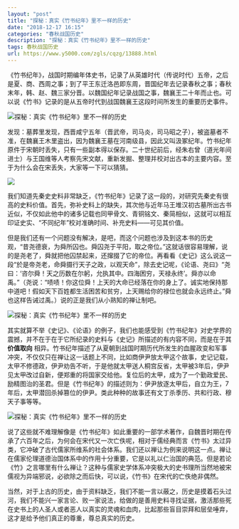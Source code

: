 ```yaml
---
layout: "post"
title: "探秘：真实《竹书纪年》里不一样的历史"
date: "2018-12-17 16:15"
categories: "春秋战国历史"
description: "探秘：真实《竹书纪年》里不一样的历史"
tags: 春秋战国历史
url: https://www.y5000.com/zgls/cqzg/13888.html
---
```






《竹书纪年》，战国时期编年体史书，记录了从英雄时代（传说时代）五帝，之后是夏、商、西周之事；到了平王东迁洛邑即东周，晋国纪年去记录春秋之事；春秋末年，韩、赵、魏三家分晋。以魏国纪年记录战国之事，魏襄王二十年而止也。可以说《竹书》记录的是从五帝时代到战国魏襄王这段时间所发生的重要历史事件。

![探秘：真实《竹书纪年》里不一样的历史](/uploads/allimg/170217/6-1F21G0122G39.JPG)

发现：墓葬里发现，西晋咸宁五年（晋武帝，司马炎，司马昭之子），被盗墓者不准，在魏襄王木里盗出，因为魏襄王墓在河南级县，因此又叫汲冢纪年。竹书纪年原件于宋朝时丢失，只有一些副本得以保存。二十世纪前后，经朱右曾（道光年间进士）与王国维等人考察先宋文献，重新发掘、整理并校对出古本的主要内容。至于为什么会在宋丢失，大家等一下可以猜猜。

![](https://img.y5000.com/uploads/allimg/170217/101PC412-0.jpg)

我们知道先秦史史料非常缺乏，《竹书纪年》记录了这一段的，对研究先秦史有很高的史料价值。首先，弥补史料上的缺失，其次他与近年马王堆汉初古墓所出古书近似，不仅如此他中的诸多记载也同甲骨文、青铜铭文、秦简相似，这就可以相互印证史实、“不同纪年”校对准确时间、补充史料——可见其价值。

但是我们还有一个问题没有解决，是吧，而这个问题也涉及到这本书的历史观，“昔尧德衰，为舜所囚也。舜囚尧于平阳，取之帝位。”这就话很容易理解，说的是尧老了，舜就把他囚禁起来，还撺掇了它的帝位。再看看《史记》这么说这一段“於是帝尧老，命舜摄行天子之政，以观天命”，除去史记呢，《论语、尧曰》“尧曰：‘咨尔舜！天之历数在尔躬，允执其中。四海困穷，天禄永终’。舜亦以命禹。”（尧说：“啧啧！你这位舜！上天的大命已经落在你的身上了。诚实地保持那中道吧！假如天下百姓都生活困苦和贫穷，上天赐给你的禄位也就会永远终止。”舜也这样告诫过禹。）说的正是我们从小熟知的禅让制吧。

![探秘：真实《竹书纪年》里不一样的历史](/uploads/allimg/170217/6-1F21G01324S6.JPG)

其实就算不举《史记》、《论语》的例子，我们也能感受到《竹书纪年》对史学界的震撼，并不在于在于它所纪录的史料与《史记》所描述的有内容不同，而是在于其
**价值取向**
相异。竹书纪年描述了从夏朝到战国时期历代所发生的血腥政变和军事冲突，不仅仅只在禅让这一话题上不同，比如商伊尹放太甲这个故事，史记记载，太甲不修德政，伊尹劝告不听，于是他就太甲送人桐宫反省，太甲被3年后，伊尹见太甲改过自新，便郑重的将国家交给他。复位后的太甲，成为了一个勤政爱民、励精图治的圣君。但是《竹书纪年》的描述则为：伊尹放逐太甲后，自立为王，7年后，太甲潜回杀掉篡位的伊尹。类此种种的故事还有文丁杀季历、共和行政、穆天子事等等。

![探秘：真实《竹书纪年》里不一样的历史](/uploads/allimg/170217/6-1F21G0135R49.JPG)

说了这些就不难理解像是《竹书纪年》如此重要的一部学术著作，自魏晋时期在传承了六百年之后，为何会在宋代又一次亡佚呢，相对于儒经典而言《竹书》太过异类，它冲破了古代儒家所维系的社会体系。我们还以禅让为例来说明这一点。禅让在儒家伦理道德治国体系中的作用十分重要，它是以礼以仁治国的典范。但是若论《竹》之言哪里有什么禅让？这种与儒家史学体系冲突极大的史书理所当然地被宋儒视为异端邪说，必欲除之而后快，可以说，《竹书》在宋代的亡佚绝非偶然。

当然，对于上古的历史，由于资料缺乏，我们不能一言以蔽之，历史是摸着石头过河，我们不能兴一家言论、败一家说法，给做的是善用史料寻找证据，激活那些死在史书上的人圣人或者恶人以真实的灵魂和血肉，比起那些盲目崇拜和层垒唾弃，这才是给予他们真正的尊重，尊总真实的历史。
